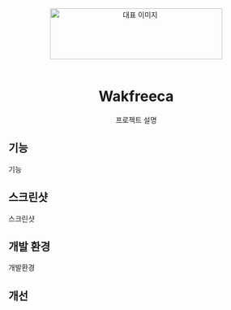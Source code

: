 <div align="center">
<img src="https://upload.wikimedia.org/wikipedia/commons/c/c2/GitHub_Invertocat_Logo.svg" alt="대표 이미지" width="340"  height="100" />
<br/ >
<br/ >

# Wakfreeca
프로젝트 설명
</div>

## 기능
기능


## 스크린샷
스크린샷

## 개발 환경
개발환경

## 개선
